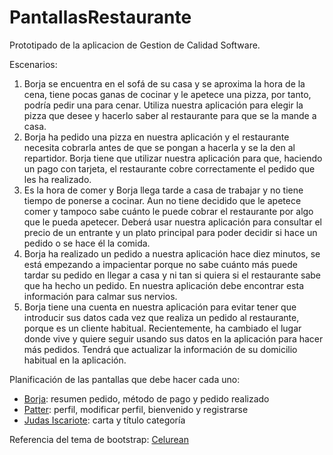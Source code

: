 PantallasRestaurante
====================

Prototipado de la aplicacion de Gestion de Calidad Software.

Escenarios:

1. 	Borja se encuentra en el sofá de su casa y se aproxima la hora de la cena, tiene pocas ganas de cocinar y le apetece una pizza, por tanto, podría pedir una para cenar. Utiliza nuestra aplicación para elegir la pizza que desee y hacerlo saber al restaurante para que se la mande a casa. 
2. Borja ha pedido una pizza en nuestra aplicación y el restaurante necesita cobrarla antes de que se pongan a hacerla y se la den al repartidor. Borja tiene que utilizar nuestra aplicación para que, haciendo un pago con tarjeta, el restaurante cobre correctamente el pedido que les ha realizado.
3. Es la hora de comer y Borja llega tarde a casa de trabajar y no tiene tiempo de ponerse a cocinar. Aun no tiene decidido que le apetece comer y tampoco sabe cuánto le puede cobrar el restaurante por algo que le pueda apetecer. Deberá usar nuestra aplicación para consultar el precio de un entrante y un plato principal para poder decidir si hace un pedido o se hace él la comida.
4. Borja ha realizado un pedido a nuestra aplicación hace diez minutos, se está empezando a impacientar porque no sabe cuánto más puede tardar su pedido en llegar a casa y ni tan si quiera si el restaurante sabe que ha hecho un pedido. En nuestra aplicación debe encontrar esta información para calmar sus nervios.
5. Borja tiene una cuenta en nuestra aplicación para evitar tener que introducir sus datos cada vez que realiza un pedido al restaurante, porque es un cliente habitual. Recientemente, ha cambiado el lugar donde vive y quiere seguir usando sus datos en la aplicación para hacer más pedidos. Tendrá que actualizar la información de su domicilio habitual en la aplicación.


Planificación de las pantallas que debe hacer cada uno:

- [Borja](https://github.com/jlc22 "Borja"): resumen pedido, método de pago y pedido realizado
- [Patter](https://github.com/pablovargan "Patter"): perfil, modificar perfil, bienvenido y registrarse
- [Judas Iscariote](https://github.com/panfri787 "Judas Iscariote"): carta y título categoría

Referencia del tema de bootstrap: [Celurean](http://bootswatch.com/cerulean/ "Cerulean")
